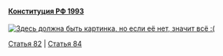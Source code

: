 #### [Конституция РФ 1993](https://lalawland.github.io/eurasia/russia/const)

[![Здесь должна быть картинка, но если её нет, значит всё :(](https://sun9-east.userapi.com/sun9-30/s/v1/ig2/JUOGZiiwaBw8qrKwhWoa8VxGFozKtP2M3ICQu9IX53s9K1N-2HuMgRA5RF-t3CQl34-If0JlEa6UTDXO7SnJ_H1K.jpg?size=1280x720&quality=95&type=album)](https://sun9-east.userapi.com/sun9-30/s/v1/ig2/JUOGZiiwaBw8qrKwhWoa8VxGFozKtP2M3ICQu9IX53s9K1N-2HuMgRA5RF-t3CQl34-If0JlEa6UTDXO7SnJ_H1K.jpg?size=1280x720&quality=95&type=album)

[Статья 82](https://lalawland.github.io/eurasia/russia/const/art82) | [Статья 84](https://lalawland.github.io/eurasia/russia/const/art84)
